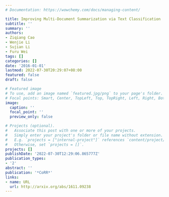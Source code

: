 ```yaml
---
# Documentation: https://wowchemy.com/docs/managing-content/

title: Improving Multi-Document Summarization via Text Classification
subtitle: ''
summary: ''
authors:
- Ziqiang Cao
- Wenjie Li
- Sujian Li
- Furu Wei
tags: []
categories: []
date: '2016-01-01'
lastmod: 2022-07-30T20:29:07+08:00
featured: false
draft: false

# Featured image
# To use, add an image named `featured.jpg/png` to your page's folder.
# Focal points: Smart, Center, TopLeft, Top, TopRight, Left, Right, BottomLeft, Bottom, BottomRight.
image:
  caption: ''
  focal_point: ''
  preview_only: false

# Projects (optional).
#   Associate this post with one or more of your projects.
#   Simply enter your project's folder or file name without extension.
#   E.g. `projects = ["internal-project"]` references `content/project/deep-learning/index.md`.
#   Otherwise, set `projects = []`.
projects: []
publishDate: '2022-07-30T12:29:06.865777Z'
publication_types:
- '2'
abstract: ''
publication: '*CoRR*'
links:
- name: URL
  url: http://arxiv.org/abs/1611.09238
---
```

